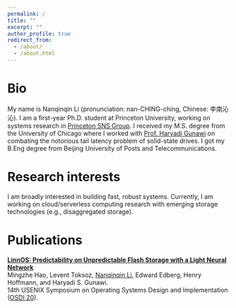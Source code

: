 ```yaml
---
permalink: /
title: ""
excerpt: ""
author_profile: true
redirect_from: 
  - /about/
  - /about.html
---
```


Bio
======
My name is Nanqinqin Li (pronunciation: nan-CHING-ching, Chinese: 李南沁沁). I am a first-year Ph.D. student at Princeton University, working on systems research in [Princeton SNS Group](https://sns.princeton.edu/). I received my M.S. degree from the University of Chicago where I worked with [Prof. Haryadi Gunawi](https://people.cs.uchicago.edu/~haryadi/) on combating the notorious tail latency problem of solid-state drives. I got my B.Eng degree from Beijing University of Posts and Telecommunications.

Research interests
======
I am broadly interested in building fast, robust systems. Currently, I am working on cloud/serverless computing research with emerging storage technologies (e.g., disaggregated storage).

Publications
======
**[LinnOS: Predictability on Unpredictable Flash Storage with a Light Neural Network](https://www.usenix.org/system/files/osdi20-hao.pdf)**\
Mingzhe Hao, Levent Toksoz, <ins>Nanqinqin Li</ins>, Edward Edberg, Henry Hoffmann, and Haryadi S. Gunawi.\
14th USENIX Symposium on Operating Systems Design and Implementation ([OSDI 20](https://www.usenix.org/conference/osdi20)).
